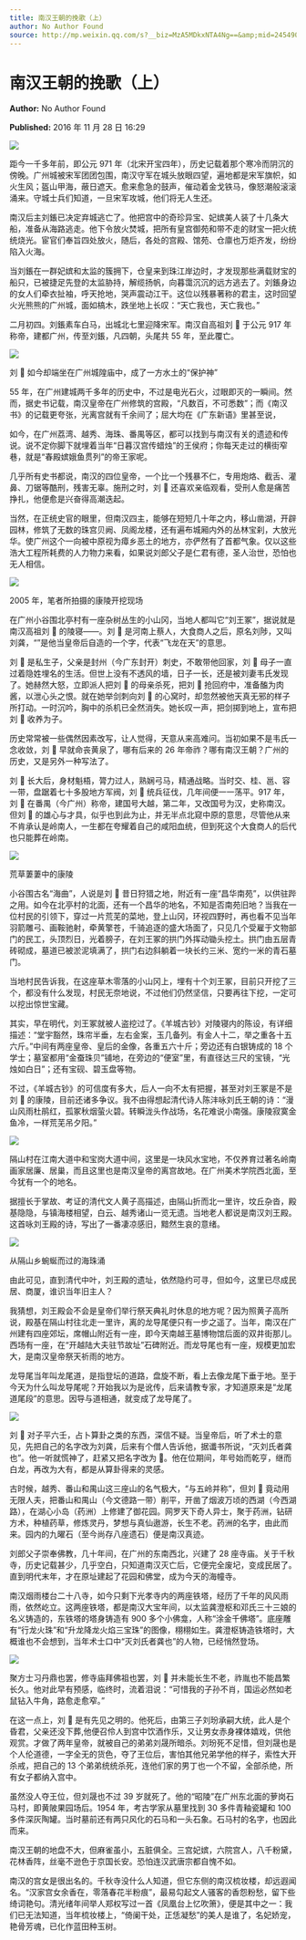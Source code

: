 ```yaml
---
title: 南汉王朝的挽歌（上）
author: No Author Found
source: http://mp.weixin.qq.com/s?__biz=MzA5MDkxNTA4Ng==&amp;mid=2454904792&amp;idx=1&amp;sn=226d5a1889c1280d70c7872a15b9d05f&amp;chksm=87a217b9b0d59eaf4fd21ea2e593e979063df06c4d0c2e0b01d9eb832aa3a285543891afc251#rd
---
```


# 南汉王朝的挽歌（上）

**Author:** No Author Found

**Published:** 2016 年 11 月 28 日 16:29

![](http://mmbiz.qpic.cn/mmbiz_jpg/PJWG74pLsMbicozDEEqdyNbV9w0YuJDZyl7HJSdODxzGUUQRZEHdpjc4TIgcgYWsTKhxLT3WBup04XVsQkiagpBg/0?wx_fmt=jpeg)

距今一千多年前，即公元 971 年（北宋开宝四年），历史记载着那个寒冷而阴沉的傍晚。广州城被宋军团团包围，南汉守军在城头放眼四望，遍地都是宋军旗帜，如火生风；盔山甲海，蔽日遮天。愈来愈急的鼓声，催动着金戈铁马，像怒潮般滚滚涌来。守城士兵们知道，一旦宋军攻城，他们将无人生还。

南汉后主刘鋹已决定弃城逃亡了。他把宫中的奇珍异宝、妃嫔美人装了十几条大船，准备从海路逃走。他下令放火焚城，把所有皇宫御苑和带不走的财宝一把火统统烧光。宦官们奉旨四处放火，随后，各处的宫殿、馆苑、仓廪也万炬齐发，纷纷陷入火海。

当刘鋹在一群妃嫔和太监的簇拥下，仓皇来到珠江岸边时，才发现那些满载财宝的船只，已被捷足先登的太监胁持，解缆扬帆，向暮霭沉沉的远方逃去了。刘鋹身边的女人们牵衣扯袖，呼天抢地，哭声震动江干。这位以残暴著称的君主，这时回望火光熊熊的广州城，面如槁木，跌坐地上长叹：“天亡我也，天亡我也。”

二月初四。刘鋹素车白马，出城北七里迎降宋军。南汉自高祖刘  于公元 917 年称帝，建都广州，传至刘鋹，凡四朝，头尾共 55 年，至此覆亡。

![](http://mmbiz.qpic.cn/mmbiz_jpg/PJWG74pLsMbicozDEEqdyNbV9w0YuJDZyRGtQp2oglsH7fMOAZ7wm34QuABqzUklGqJ7IiaMqdl0MDclmYNQBWYA/0?wx_fmt=jpeg)

刘  如今却端坐在广州城隍庙中，成了一方水土的“保护神”

55 年，在广州建城两千多年的历史中，不过是电光石火，过眼即灭的一瞬间。然而，据史书记载，南汉皇帝在广州修筑的宫殿，“凡数百，不可悉数”；而《南汉书》的记载更夸张，光离宫就有千余间了；屈大均在《广东新语》里甚至说，

如今，在广州荔湾、越秀、海珠、番禺等区，都可以找到与南汉有关的遗迹和传说。说不定你脚下就埋着当年“日暮汉宫传蜡烛”的王侯府；你每天走过的横街窄巷，就是“春殿嫔娥鱼贯列”的帝王家呢。

几乎所有史书都说，南汉的四位皇帝，一个比一个残暴不仁，专用炮烙、截舌、灌鼻、刀锯等酷刑，残害无辜。施刑之时，刘  还喜欢亲临观看，受刑人愈是痛苦挣扎，他便愈是兴奋得高潮迭起。

当然，在正统史官的眼里，但南汉四主，能够在短短几十年之内，移山凿湖，开辟园林，修筑了无数的珠宫贝阙、凤阁龙楼，还有遍布城厢内外的丛林宝刹，大放光华。使广州这个一向被中原视为瘴乡恶土的地方，亦俨然有了首都气象。仅以这些浩大工程所耗费的人力物力来看，如果说刘郎父子是仁君有德，圣人治世，恐怕也无人相信。

![](http://mmbiz.qpic.cn/mmbiz_jpg/PJWG74pLsMbicozDEEqdyNbV9w0YuJDZySczlZtqrfRNcStWEMuJdo65zZsOdetqYvRNgkZWicK1iaYWSRoicpdm5w/0?wx_fmt=jpeg)

2005 年，笔者所拍摄的康陵开挖现场

在广州小谷围北亭村有一座杂树丛生的小山冈，当地人都叫它“刘王冢”，据说就是南汉高祖刘  的陵寝——。刘  是河南上蔡人，大食商人之后，原名刘陟，又叫刘龚，“”是他当皇帝后自造的一个字，代表“飞龙在天”的意思。

刘  是私生子，父亲是封州（今广东封开）刺史，不敢带他回家，刘  母子一直过着隐姓埋名的生活。但世上没有不透风的墙，日子一长，还是被刘妻韦氏发现了。她赫然大怒，立即派人把刘  的母亲杀死，把刘  抢回府中，准备醢为肉酱，以泄心头之恨。就在她举剑刺向刘  的心窝时，却忽然被他天真无邪的样子所打动。一时沉吟，胸中的杀机已全然消失。她长叹一声，把剑掷到地上，宣布把刘  收养为子。

历史常常被一些偶然因素改写，让人觉得，天意从来高难问。当初如果不是韦氏一念收敛，刘  早就命丧黄泉了，哪有后来的 26 年帝祚？哪有南汉王朝？广州的历史，又是另外一种写法了。

刘  长大后，身材魁梧，膂力过人，熟娴弓马，精通战略。当时交、桂、邕、容一带，盘踞着七十多股地方军阀，刘  统兵征伐，几年间便一一荡平。917 年，刘  在番禺（今广州）称帝，建国号大越，第二年，又改国号为汉，史称南汉。但刘  的雄心与才具，似乎也到此为止，并无半点北窥中原的意思，尽管他从来不肯承认是岭南人，一生都在夸耀着自己的咸阳血统，但到死这个大食商人的后代也只能葬在岭南。

![](http://mmbiz.qpic.cn/mmbiz_jpg/PJWG74pLsMbicozDEEqdyNbV9w0YuJDZyE7tjAKGOSZCEJ3aaGm0aR0Q5Z7dVW620ADNY9Ef4BDqZJliclicL4r1w/0?wx_fmt=jpeg)

荒草萋萋中的康陵

小谷围古名“海曲”，人说是刘  昔日狩猎之地，附近有一座“昌华南苑”，以供驻跸之用。如今在北亭村的北面，还有一个昌华的地名，不知是否南苑旧地？当我在一位村民的引领下，穿过一片荒芜的菜地，登上山冈，环视四野时，再也看不见当年羽箭雕弓、画鞍驰射，牵黄擎苍，千骑追逐的盛大场面了，只见几个受雇于文物部门的民工，头顶烈日，光着膀子，在刘王冢的拱门外挥动锄头挖土。拱门由五层青砖砌成，墓道已被淤泥填满了，拱门右边斜躺着一块长约三米、宽约一米的青石墓门。

当地村民告诉我，在这座草木零落的小山冈上，埋有十个刘王冢，目前只开挖了三个，都没有什么发现，村民无奈地说，不过他们仍然坚信，只要再往下挖，一定可以挖出惊世宝藏。

其实，早在明代，刘王冢就被人盗挖过了。《羊城古钞》对陵寝内的陈设，有详细描述：“堂宇豁然，珠帘半垂，左右金案，玉几备列。有金人十二，举之重各十五六斤。”中间有两座皇帝、皇后的金像，各重五六十斤；旁边还有白银铸成的 18 个学士；墓室都用“金蚕珠贝”铺地，在旁边的“便室”里，有直径达三尺的宝镜，“光烛如白日”；还有宝砚、碧玉盘等物。

不过，《羊城古钞》的可信度有多大，后人一向不太有把握，甚至对刘王冢是不是刘  的康陵，目前还诸多争议。我不由得想起清代诗人陈沣咏刘氏王朝的诗：“漫山风雨杜鹃红，孤冢秋烟萤火碧。转瞬泷头作战场，名花难说小南强。康陵寂寞金鱼冷，一样荒芜吊夕阳。”

![](http://mmbiz.qpic.cn/mmbiz_jpg/PJWG74pLsMbicozDEEqdyNbV9w0YuJDZyppNkStbIc0cf3DD2e0GiazBlUhkHA19icc3Youu3Hkto2ZMicic9eRPleQ/0?wx_fmt=jpeg)

隔山村在江南大道中和宝岗大道中间，这里是一块风水宝地，不仅养育过著名岭南画家居廉、居巢，而且这里也是南汉皇帝的离宫故地。在广州美术学院西北面，至今犹有一个的地名。

据擅长于掌故、考证的清代文人黄子高描述，由隔山折而北一里许，坟丘杂沓，殿基隐隐，与镇海楼相望，白云、越秀诸山一览无遗。当地老人都说是南汉刘王殿。这首咏刘王殿的诗，写出了一番凄凉感旧，黯然生哀的意绪。

![](http://mmbiz.qpic.cn/mmbiz_jpg/PJWG74pLsMbicozDEEqdyNbV9w0YuJDZy6blGKPb9Qic8hWp4kOTRA2c3kFrSYZf1vHYcl2ltqOERcQxY9y997yw/0?wx_fmt=jpeg)

从隔山乡蜿蜒而过的海珠涌

由此可见，直到清代中叶，刘王殿的遗址，依然隐约可寻，但如今，这里已尽成民居、商厦，谁识当年旧主人？

我猜想，刘王殿会不会是皇帝们举行祭天典礼时休息的地方呢？因为照黄子高所说，殿基在隔山村往北走一里许，离的龙导尾便只有一步之遥了。当年，南汉在广州建有四座郊坛，席帽山附近有一座，即今天南越王墓博物馆后面的双井街那儿。西场有一座，在“开越陆大夫驻节故址”石碑附近。而龙导尾也有一座，规模更加宏大，是南汉皇帝祭天祈雨的地方。

龙导尾当年叫龙尾道，是指登坛的道路，盘旋不断，看上去像龙尾下垂于地。至于今天为什么叫龙导尾呢？开始我以为是讹传，后来请教专家，才知道原来是“龙尾道尾段”的意思。因导与道相通，就变成了龙导尾了。

![](http://mmbiz.qpic.cn/mmbiz_jpg/PJWG74pLsMbicozDEEqdyNbV9w0YuJDZyv5963r178Wib76GG9lUHwyGaWc8nQbHWtvd1b5OntuP3TQogic79aAiaQ/0?wx_fmt=jpeg)

刘  对子平六壬，占卜算卦之类的东西，深信不疑。当皇帝后，听了术士的意见，先把自己的名字改为刘龚，后来有个僧人告诉他，据谶书所说，“灭刘氏者龚也”。他一听就慌神了，赶紧又把名字改为 。他在位期间，年号始而乾亨，继而白龙，再改为大有，都是从算卦得来的灵感。

古时候，越秀、番山和禺山这三座山的名气极大，“与五岭并称”，但刘  竟动用无限人夫，把番山和禺山（今文德路一带）削平，开凿了烟波万顷的西湖（今西湖路），在湖心小岛（药洲）上修建了御花园。网罗天下奇人异士，聚于药洲，钻研方术，种植药草，修炼灵丹，梦想与真仙遨游，长生不老。药洲的名字，由此而来。园内的九曜石（至今尚存八座遗石）便是南汉真迹。

刘郎父子崇奉佛教，几十年间，在广州的东南西北，兴建了 28 座寺庙。关于千秋寺，历史记载甚少，几乎空白，只知道南汉灭亡后，它便完全废圮，变成民居了。直到明代末年，才在原址建起了花园和佛堂，成为今天的海幢寺。

南汉烟雨楼台二十八寺，如今只剩下光孝寺内的两座铁塔，经历了千年的风风雨雨，依然屹立。这两座铁塔，都是南汉大宝年间，以太监龚澄枢和邓氏三十三娘的名义铸造的，东铁塔的塔身铸造有 900 多个小佛龛，人称“涂金千佛塔”。底座雕有“行龙火珠”和“升龙降龙火焰三宝珠”的图像，栩栩如生。龚澄枢铸造铁塔时，大概谁也不会想到，当年术士口中“灭刘氏者龚也”的人物，已经悄然登场。

![](http://mmbiz.qpic.cn/mmbiz_jpg/PJWG74pLsMbicozDEEqdyNbV9w0YuJDZy2q2zNbEujeLmKZM74sAs8RGgWqwPv9uqcRoxY1b7Kcd8g1sEMBribHw/0?wx_fmt=jpeg)

聚方士习丹鼎也罢，修寺庙拜佛祖也罢，刘  并未能长生不老，祚胤也不能昌繁长久。他对此早有预感，临终时，流着泪说：“可惜我的子孙不肖，国运必然如老鼠钻入牛角，路愈走愈窄。”

在这一点上，刘  是有先见之明的。他死后，由第三子刘玢承嗣大统，此人是个昏君，父亲还没下葬,他便召伶人到宫中饮酒作乐，又让男女赤身裸体嬉戏，供他观赏。才做了两年皇帝，就被自己的弟弟刘晟所暗杀。刘玢死不足惜，但刘晟也是个人伦道德，一字全无的货色，夺了王位后，害怕其他兄弟学他的样子，索性大开杀戒，把自己的 13 个弟弟统统杀死，连他们家的男丁也一个不留，全部杀绝，所有女子都纳入宫中。

虽然没人夺王位，但刘晟也不过 39 岁就死了。他的“昭陵”在广州东北面的萝岗石马村，即黄陂果园场后。1954 年，考古学家从墓里找到 30 多件青釉瓷罐和 100 多件深灰陶罐。当时墓前还有两只风化的石马和一头石象。石马村的名字，也因此而来。

南汉王朝的地盘不大，但麻雀虽小，五脏俱全。三宫妃嫔，六院宫人，八千粉黛，花林香阵，丝毫不逊色于京国长安。恐怕连汉武唐宗都自愧不如。

南汉的宫女是很出名的。千秋寺没什么人知道，但它东侧的南汉梳妆楼，却远遐闻名。“汉家宫女余香在，零落春花半粉痕”，最易勾起文人骚客的香怨粉愁，留下些绮词艳句。清光绪年间举人郑权写过一首《凤凰台上忆吹箫》，便是其中之一：我们已无法知道，当年梳妆楼上，“倚阑干处，正恁凝愁”的美人是谁了，名妃娇宠，艳骨芳魂，已化作蓝田种玉树。
